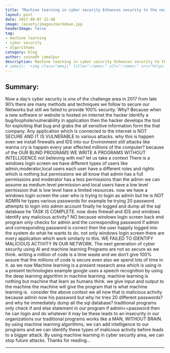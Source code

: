 ```yaml
---
title: "Machine learning in cyber security Enhances security to the next level"
layout: post
date: 2017-09-07 22:48
image: /assets/images/markdown.jpg
headerImage: false
tag:
- machine learning
- cyber security
- algorithams
category: blog
author: sainadh jamalpur
description: Machine learning in cyber security Enhances security to the next level
# jemoji: '<img class="emoji" title=":ramen:" alt=":ramen:" src="https://assets.github.com/images/icons/emoji/unicode/1f35c.png" height="20" width="20" align="absmiddle">'
---
```


## Summary:

Now a day’s cyber security is one of the challenge area in 2017 from late 90’s there are many methods and techniques we follow to secure our Networks but still we failed to provide 100% security.
Why?
Because when a new software or website is hosted on internet the hacker identify
a bug/loophole/vulnerability in application then the hacker develops the tool for exploiting that bug and grabs the all sensitive information form the that company. Any application which is connected to the internet is NOT SECURE AND IT IS VULNERABLE to various attacks.
why this is happen even we install firewalls and IDS into our Environment still attacks like wanna cry is happen every year effected millions of the computer? because of the OUR BLIND PROGRAMS
WE WRITE A PROGRAMS WITHOUT INTELLIGENCE not believing with me? let us take a context
There is a windows login screen we have different types of users like admin,moderator,local users each user have a different roles and rights which is nothing but permissions we all know that admin has a full permissions and moderator has a less permissions than the admin we can assume as medium level permission and local users have a low level permission that is low level have a limited resources. now we have a windows login screen the user who is trying to login as admin but he is NOT ADMIN he types various passwords for example he trying 20 password attempts to login into admin account finally he logged and dump all the sql database he TASK IS COMPLETE. now does firewall and IDS and windows identify any malicious activity? NO because windows login screen back end program only checks for admin and the corresponding password if admin and corresponding password is correct then the user happily logged into the system do what he wants to do. not only windows login screen there are every application which work similarly to this. WE FAILED TO IDENTIFY MALICIOUS ACTIVITY IN OUR NETWORK.
The next generation of cyber security using AI and machine learning
Programs are not so secure as we think. writing a million of code is a time waste and we don’t give 100% assure that the millions of code is secure even also we spend lots of time in it. as we now Machine learning is a present research area which is using in a present technologies example google uses a speech recognition by using the deep learning algorithm in machine learning. machine learning is nothing but machine that learn as humans think. we give input and output to the machine the machine will give the program that is what machine learning is. 
consider the above context we all now that is malicious activity because admin now his password but why he tries 20 different passwords? and why he immediately dump all the sql database? traditional programs only check if and else statement in our program if admin==password then he can login and do whatever it may be these leads to an insecurity in our organizations our traditional programs works like a MAN, WITHOUT BRAIN. by using machine learning algorithms, we can add intelligence to our programs and we can identify these types of malicious activity before leads to a bigger attack. By using machine learning in cyber security area, we can stop future attacks.
Thanks for reading…

---
